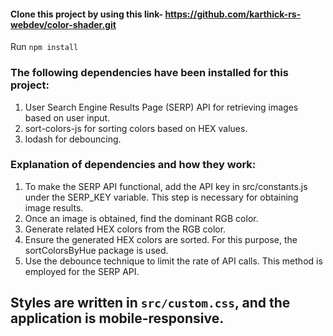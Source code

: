 #### Clone this project by using this link- https://github.com/karthick-rs-webdev/color-shader.git
Run `npm install`
### The following dependencies have been installed for this project:
1. User Search Engine Results Page (SERP) API for retrieving images based on user input.
2. sort-colors-js for sorting colors based on HEX values.
3. lodash for debouncing.

### Explanation of dependencies and how they work:
1. To make the SERP API functional, add the API key in src/constants.js under the SERP_KEY variable. This step is necessary for obtaining image results.
2. Once an image is obtained, find the dominant RGB color.
3. Generate related HEX colors from the RGB color.
4. Ensure the generated HEX colors are sorted. For this purpose, the sortColorsByHue package is used.
5. Use the debounce technique to limit the rate of API calls. This method is employed for the SERP API.

## Styles are written in `src/custom.css`, and the application is mobile-responsive.
